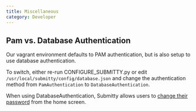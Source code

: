 ```yaml
---
title: Miscellaneous
category: Developer
---
```



## Pam vs. Database Authentication

Our vagrant environment defaults to PAM authentication, but is also
setup to use database authentication.

To switch, either re-run CONFIGURE_SUBMITTY.py or edit
`/usr/local/submitty/config/database.json` and change the
authentication method from `PamAuthentication` to
`DatabaseAuthentication`.

When using DatabaseAuthentication, Submitty allows users to
[change their password](../../student/#how-can-i-change-my-password) from the home screen.

